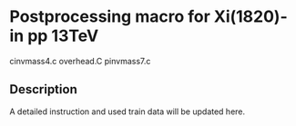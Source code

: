 # Postprocessing macro for Xi(1820)- in pp 13TeV #

cinvmass4.c
overhead.C
pinvmass7.c

## Description ##

A detailed instruction and used train data will be updated here.

